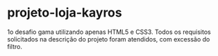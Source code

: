 # projeto-loja-kayros

1o desafio gama utilizando apenas HTML5 e CSS3.
Todos os requisitos solicitados na descrição do projeto foram
atendidos, com excessão do filtro.